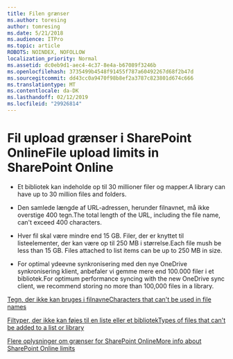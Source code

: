 ```yaml
---
title: Filen grænser
ms.author: toresing
author: tomresing
ms.date: 5/21/2018
ms.audience: ITPro
ms.topic: article
ROBOTS: NOINDEX, NOFOLLOW
localization_priority: Normal
ms.assetid: dc0eb9d1-aec4-4c37-8e4a-b67089f3246b
ms.openlocfilehash: 3735499b4548f91455f787a60492267d68f2b47d
ms.sourcegitcommit: dd43cc0a9470f98b8ef2a3787c823801d674c666
ms.translationtype: MT
ms.contentlocale: da-DK
ms.lasthandoff: 02/12/2019
ms.locfileid: "29926814"
---
```

# <a name="file-upload-limits-in-sharepoint-online"></a><span data-ttu-id="88b11-102">Fil upload grænser i SharePoint Online</span><span class="sxs-lookup"><span data-stu-id="88b11-102">File upload limits in SharePoint Online</span></span>

- <span data-ttu-id="88b11-103">Et bibliotek kan indeholde op til 30 millioner filer og mapper.</span><span class="sxs-lookup"><span data-stu-id="88b11-103">A library can have up to 30 million files and folders.</span></span>
    
- <span data-ttu-id="88b11-104">Den samlede længde af URL-adressen, herunder filnavnet, må ikke overstige 400 tegn.</span><span class="sxs-lookup"><span data-stu-id="88b11-104">The total length of the URL, including the file name, can't exceed 400 characters.</span></span>
    
- <span data-ttu-id="88b11-p101">Hver fil skal være mindre end 15 GB. Filer, der er knyttet til listeelementer, der kan være op til 250 MB i størrelse.</span><span class="sxs-lookup"><span data-stu-id="88b11-p101">Each file mush be less than 15 GB. Files attached to list items can be up to 250 MB in size.</span></span>
    
- <span data-ttu-id="88b11-107">For optimal ydeevne synkronisering med den nye OneDrive synkronisering klient, anbefaler vi gemme mere end 100.000 filer i et bibliotek.</span><span class="sxs-lookup"><span data-stu-id="88b11-107">For optimum performance syncing with the new OneDrive sync client, we recommend storing no more than 100,000 files in a library.</span></span> 
    
[<span data-ttu-id="88b11-108">Tegn, der ikke kan bruges i filnavne</span><span class="sxs-lookup"><span data-stu-id="88b11-108">Characters that can't be used in file names</span></span>](https://go.microsoft.com/fwlink/?linkid=866430)
  
[<span data-ttu-id="88b11-109">Filtyper, der ikke kan føjes til en liste eller et bibliotek</span><span class="sxs-lookup"><span data-stu-id="88b11-109">Types of files that can't be added to a list or library</span></span>](https://go.microsoft.com/fwlink/?linkid=273757)
  
[<span data-ttu-id="88b11-110">Flere oplysninger om grænser for SharePoint Online</span><span class="sxs-lookup"><span data-stu-id="88b11-110">More info about SharePoint Online limits</span></span>](https://go.microsoft.com/fwlink/?linkid=271273)
  

